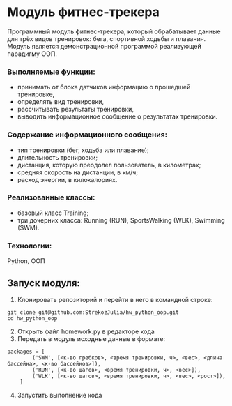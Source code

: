 # Модуль фитнес-трекера
Программный модуль фитнес-трекера, который обрабатывает данные для трёх видов тренировок: бега, спортивной ходьбы и плавания.
Модуль является демонстрационной программой реализующей парадигму ООП.

### Выполняемые функции:
* принимать от блока датчиков информацию о прошедшей тренировке,
* определять вид тренировки,
* рассчитывать результаты тренировки,
* выводить информационное сообщение о результатах тренировки.

### Содержание информационного сообщения:
* тип тренировки (бег, ходьба или плавание);
* длительность тренировки;
* дистанция, которую преодолел пользователь, в километрах;
* средняя скорость на дистанции, в км/ч;
* расход энергии, в килокалориях.

### Реализованные классы:
* базовый класс Training;
* три дочерних класса: Running (RUN), SportsWalking (WLK), Swimming (SWM).

### Технологии:
Python, ООП

## Запуск модуля:
1. Клонировать репозиторий и перейти в него в командной строке:
```
git clone git@github.com:StrekozJulia/hw_python_oop.git
cd hw_python_oop
```
2. Открыть файл homework.py в редакторе кода
3. Передать в модуль исходные данные в формате:
```
packages = [
        ('SWM', [<к-во гребков>, <время тренировки, ч>, <вес>, <длина бассейна>, <к-во бассейнов>]),
        ('RUN', [<к-во шагов>, <время тренировки, ч>, <вес>]),
        ('WLK', [<к-во шагов>, <время тренировки, ч>, <вес>, <рост>]),
    ]
```
4. Запустить выполнение кода
